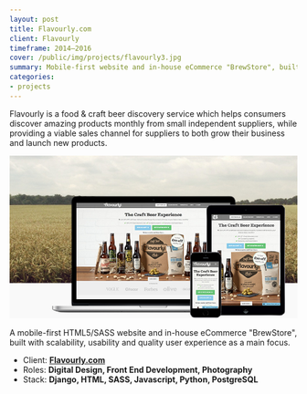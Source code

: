 ```yaml
---
layout: post
title: Flavourly.com
client: Flavourly
timeframe: 2014–2016
cover: /public/img/projects/flavourly3.jpg
summary: Mobile-first website and in-house eCommerce "BrewStore", built with scalability, usability and quality user experience as a main focus.
categories:
- projects
---
```


Flavourly is a food & craft beer discovery service which helps consumers discover amazing products monthly from small independent suppliers, while providing a viable sales channel for suppliers to both grow their business and launch new products.

![Flavourly.com](/public/img/projects/flavourly3.jpg)

A mobile-first HTML5/SASS website and in-house eCommerce "BrewStore", built with scalability, usability and quality user experience as a main focus.

- Client: [**Flavourly.com**](http://www.flavourly.com)
- Roles: **Digital Design, Front End Development, Photography**
- Stack: **Django, HTML, SASS, Javascript, Python, PostgreSQL**
